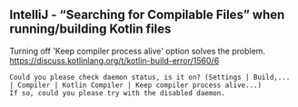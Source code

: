 
## IntelliJ - “Searching for Compilable Files” when running/building Kotlin files
Turning off 'Keep compiler process alive' option solves the problem.
https://discuss.kotlinlang.org/t/kotlin-build-error/1560/6

```
Could you please check daemon status, is it on? (Settings | Build,... | Compiler | Kotlin Compiler | Keep compiler process alive...)
If so, could you please try with the disabled daemon.
```